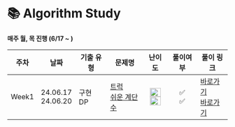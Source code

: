 # 📚 Algorithm Study
<b> 매주 월, 목 진행 (6/17 ~ ) </b> 

|          주차          |    날짜      | 기출 유형      | 문제명                                                                                                   |                                                                                     난이도                                                                                     | 풀이여부 | 풀이 링크                                                                                                                                                                                                                 |
| --------------- | --------------- |------------|-------------------------------------------------------------------------------------------------------|:---------------------------------------------------------------------------------------------------------------------------------------------------------------------------:| :--------: |-----------------------------------------------------------------------------------------------------------------------------------------------------------------------------------------------------------------------|
| Week1 | 24.06.17<br /> 24.06.20<br /> | 구현 </br> DP | [트럭](https://www.acmicpc.net/problem/13335)<br />[쉬운 계단수](https://www.acmicpc.net/problem/10844)<br /> | <img height="20px" width="25px" src="https://static.solved.ac/tier_small/10.svg"/> <br /><img height="20px" width="25px" src="https://static.solved.ac/tier_small/10.svg"/> | ✅<br />✅       | <a href="https://github.com/URECA-Algorithm-Study/KimDaYeon/blob/main/src/week1/bj_13335.java">바로가기</a> </br> <a href="https://github.com/URECA-Algorithm-Study/KimDaYeon/blob/main/src/week1/bj_10844.java">바로가기</a> |
